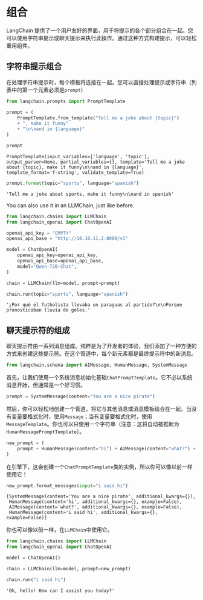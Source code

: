 # 组合

LangChain 提供了一个用户友好的界面，用于将提示的各个部分组合在一起。您可以使用字符串提示或聊天提示来执行此操作。通过这种方式构建提示，可以轻松重用组件。

## 字符串提示组合

在处理字符串提示时，每个模板将连接在一起。您可以直接处理提示或字符串（列表中的第一个元素必须是`prompt`）

```python
from langchain.prompts import PromptTemplate
```

```python
prompt = (
    PromptTemplate.from_template("Tell me a joke about {topic}")
    + ", make it funny"
    + "\n\nand in {language}"
)
```

```python
prompt
```

```text
PromptTemplate(input_variables=['language', 'topic'], output_parser=None, partial_variables={}, template='Tell me a joke about {topic}, make it funny\n\nand in {language}', template_format='f-string', validate_template=True)
```

```python
prompt.format(topic="sports", language="spanish")
```

```text
'Tell me a joke about sports, make it funny\n\nand in spanish'
```

You can also use it in an LLMChain, just like before.

```python
from langchain.chains import LLMChain
from langchain_openai import ChatOpenAI
```

```python
openai_api_key = "EMPTY"
openai_api_base = "http://10.10.11.2:8000/v1"

model = ChatOpenAI( 
    openai_api_key=openai_api_key, 
    openai_api_base=openai_api_base,
    model="Qwen-72B-Chat",
)
```

```python
chain = LLMChain(llm=model, prompt=prompt)
```

```python
chain.run(topic="sports", language="spanish")
```

```text
'¿Por qué el futbolista llevaba un paraguas al partido?\n\nPorque pronosticaban lluvia de goles.'
```

## 聊天提示符的组成

聊天提示符由一系列消息组成。纯粹是为了开发者的体验，我们添加了一种方便的方式来创建这些提示符。在这个管道中，每个新元素都是最终提示符中的新消息。
```python
from langchain.schema import AIMessage, HumanMessage, SystemMessage
```

首先，让我们使用一个系统消息初始化基础`ChatPromptTemplate`。它不必以系统消息开始，但通常是一个好习惯。
```python
prompt = SystemMessage(content="You are a nice pirate")
```

然后，你可以轻松地创建一个管道，将它与其他消息或消息模板结合在一起。当没有变量要格式化时，使用`Message`；当有变量要格式化时，使用`MessageTemplate`。你也可以只使用一个字符串（注意：这将自动被推断为`HumanMessagePromptTemplate`）。

```python
new_prompt = (
    prompt + HumanMessage(content="hi") + AIMessage(content="what?") + "{input}"
)
```

在引擎下，这会创建一个`ChatPromptTemplate`类的实例，所以你可以像以前一样使用它！

```python
new_prompt.format_messages(input="i said hi")
```

```text
[SystemMessage(content='You are a nice pirate', additional_kwargs={}),
 HumanMessage(content='hi', additional_kwargs={}, example=False),
 AIMessage(content='what?', additional_kwargs={}, example=False),
 HumanMessage(content='i said hi', additional_kwargs={}, example=False)]
```

你也可以像以前一样，在`LLMChain`中使用它。

```python
from langchain.chains import LLMChain
from langchain_openai import ChatOpenAI
```

```python
model = ChatOpenAI()
```

```python
chain = LLMChain(llm=model, prompt=new_prompt)
```

```python
chain.run("i said hi")
```

```text
'Oh, hello! How can I assist you today?'
```